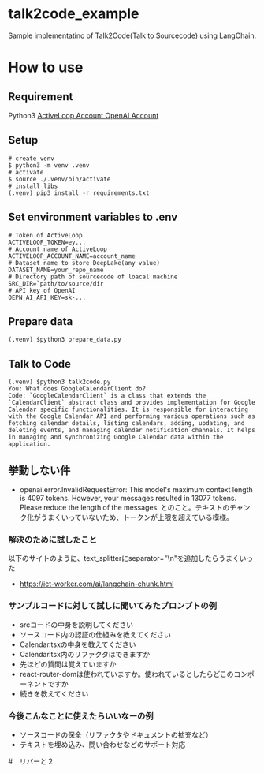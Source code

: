 # talk2code_example

Sample implementatino of Talk2Code(Talk to Sourcecode) using LangChain.

# How to use

## Requirement

Python3
[ActiveLoop Account
](https://github.com/kazuooooo/talk2code_example)
[OpenAI Account](https://openai.com/)

## Setup

```
# create venv
$ python3 -m venv .venv
# activate
$ source ./.venv/bin/activate
# install libs
(.venv) pip3 install -r requirements.txt
```

## Set environment variables to .env

```
# Token of ActiveLoop
ACTIVELOOP_TOKEN=ey...
# Account name of ActiveLoop
ACTIVELOOP_ACCOUNT_NAME=account_name
# Dataset name to store DeepLake(any value)
DATASET_NAME=your_repo_name
# Directory path of sourcecode of loacal machine
SRC_DIR=`path/to/source/dir
# API key of OpenAI
OEPN_AI_API_KEY=sk-...
```

## Prepare data

```
(.venv) $python3 prepare_data.py
```

## Talk to Code

```
(.venv) $python3 talk2code.py
You: What does GoogleCalendarClient do?
Code: `GoogleCalendarClient` is a class that extends the `CalendarClient` abstract class and provides implementation for Google Calendar specific functionalities. It is responsible for interacting with the Google Calendar API and performing various operations such as fetching calendar details, listing calendars, adding, updating, and deleting events, and managing calendar notification channels. It helps in managing and synchronizing Google Calendar data within the application.
```

## 挙動しない件
- openai.error.InvalidRequestError: This model's maximum context length is 4097 tokens. However, your messages resulted in 13077 tokens. Please reduce the length of the messages.
とのこと。テキストのチャンク化がうまくいっていないため、トークンが上限を超えている模様。

### 解決のために試したこと
以下のサイトのように、text_splitterにseparator="\n"を追加したらうまくいった
- https://ict-worker.com/ai/langchain-chunk.html
### サンプルコードに対して試しに聞いてみたプロンプトの例
- srcコードの中身を説明してください
- ソースコード内の認証の仕組みを教えてください
- Calendar.tsxの中身を教えてください
- Calendar.tsx内のリファクタはできますか
- 先ほどの質問は覚えていますか
- react-router-domは使われていますか。使われているとしたらどこのコンポーネントですか
- 続きを教えてください

### 今後こんなことに使えたらいいなーの例
- ソースコードの保全（リファクタやドキュメントの拡充など）
- テキストを埋め込み、問い合わせなどのサポート対応

#　リバーと２